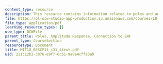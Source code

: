 ```yaml
---
content_type: resource
description: This resource contains information related to poles and amplitude response.
file: https://ol-ocw-studio-app-production.s3.amazonaws.com/courses/18-03sc-differential-equations-fall-2011/211c12b23876e9f76c519a0a4cffa3a9_MIT18_03SCF11_s31_4text.pdf
file_type: application/pdf
learning_resource_types: []
ocw_type: OCWFile
parent_title: Poles, Amplitude Response, Connection to ERF
parent_type: CourseSection
resourcetype: Document
title: MIT18_03SCF11_s31_4text.pdf
uid: 211c12b2-3876-e9f7-6c51-9a0a4cffa3a9
---
```

